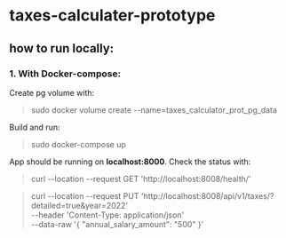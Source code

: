 # taxes-calculater-prototype

## how to run locally:
### 1. With Docker-compose:
Create pg volume with:
>sudo docker volume create --name=taxes_calculator_prot_pg_data

Build and run:
>sudo docker-compose up

App should be running on <b>localhost:8000</b>. Check the status with:
>curl --location --request GET 'http://localhost:8008/health/'

>curl --location --request PUT 'http://localhost:8008/api/v1/taxes/?detailed=true&year=2022' \
--header 'Content-Type: application/json' \
--data-raw '{
    "annual_salary_amount": "500"
}'
